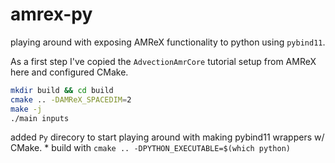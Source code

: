# amrex-py

playing around with exposing AMReX functionality to python using `pybind11`.

As a first step I've copied the `AdvectionAmrCore` tutorial setup from AMReX here and 
configured CMake.

```bash
mkdir build && cd build
cmake .. -DAMReX_SPACEDIM=2
make -j
./main inputs
```

added `Py` direcory to start playing around with making pybind11 wrappers w/ CMake.
    * build with `cmake .. -DPYTHON_EXECUTABLE=$(which python)`